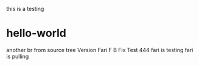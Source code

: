 this is a testing
# hello-world
another br
from source tree
Version Fari F B Fix Test 444
fari is testing
fari is pulling